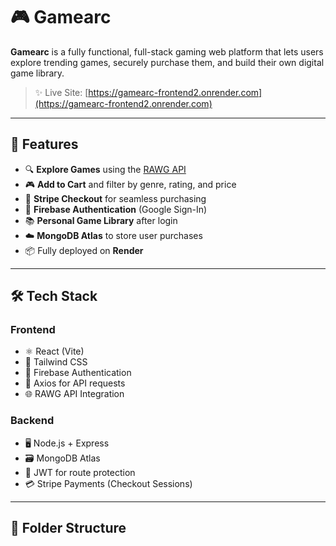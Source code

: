 # 🎮 Gamearc

**Gamearc** is a fully functional, full-stack gaming web platform that lets users explore trending games, securely purchase them, and build their own digital game library.

> ✨ Live Site: [https://gamearc-frontend2.onrender.com](https://gamearc-frontend2.onrender.com)

---


## 🚀 Features

- 🔍 **Explore Games** using the [RAWG API](https://rawg.io/apidocs)
- 🎮 **Add to Cart** and filter by genre, rating, and price
- 🛒 **Stripe Checkout** for seamless purchasing
- 🔐 **Firebase Authentication** (Google Sign-In)
- 📚 **Personal Game Library** after login
- ☁️ **MongoDB Atlas** to store user purchases
- 📦 Fully deployed on **Render**

---

## 🛠️ Tech Stack

### Frontend
- ⚛️ React (Vite)
- 🎨 Tailwind CSS
- 🔐 Firebase Authentication
- 🔗 Axios for API requests
- 🌐 RAWG API Integration

### Backend
- 🖥️ Node.js + Express
- 🗃️ MongoDB Atlas
- 🧾 JWT for route protection
- 💳 Stripe Payments (Checkout Sessions)

---

## 📁 Folder Structure

